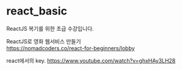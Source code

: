# react_basic


ReactJS 복기를 위한 초급 수강입니다.

ReactJS로 영화 웹서비스 만들기  
https://nomadcoders.co/react-for-beginners/lobby  

react에서의 key. 
https://www.youtube.com/watch?v=ghxHAy3LH28
